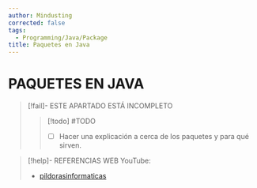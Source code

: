 ```yaml
---
author: Mindusting
corrected: false
tags:
  - Programming/Java/Package
title: Paquetes en Java
---
```


# PAQUETES EN JAVA

> [!fail]- ESTE APARTADO ESTÁ INCOMPLETO
> > [!todo] #TODO
> > - [ ] Hacer una explicación a cerca de los paquetes y para qué sirven.

> [!help]- REFERENCIAS WEB
> YouTube:
> - [pildorasinformaticas]()
